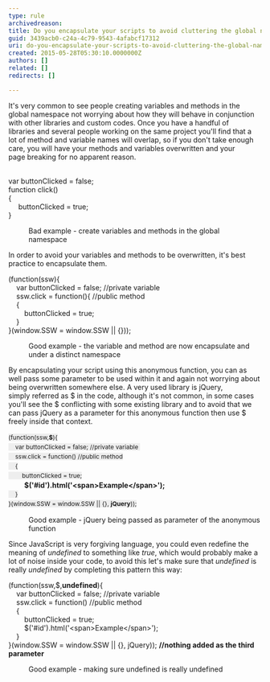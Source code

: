 ```yaml
---
type: rule
archivedreason: 
title: Do you encapsulate your scripts to avoid cluttering the global namespace and clashing with other scripts?
guid: 3439acb0-c24a-4c79-9543-4afabcf17312
uri: do-you-encapsulate-your-scripts-to-avoid-cluttering-the-global-namespace-and-clashing-with-other-scripts
created: 2015-05-28T05:30:10.0000000Z
authors: []
related: []
redirects: []

---
```



It's very common to see people creating variables and methods in the global namespace not worrying about&#160;how they&#160;will behave in conjunction with other libraries and custom codes. Once you have a handful of libraries&#160;and several people working on the same&#160;project&#160;you'll find that a lot of&#160;method and variable names will overlap, so if you don't take enough care, you will have your methods and variables overwritten and your page&#160;breaking for no apparent reason.
<br><excerpt class='endintro'></excerpt><br>
<p class="ssw15-rteElement-CodeArea">var buttonClicked = false;<br>function click()<br>&#123;<br>&#160; &#160; &#160;buttonClicked = true;<br>&#125;​</p><dd class="ssw15-rteElement-FigureBad">​​​​​Bad example - create variables and methods in the global namespace&#160;</dd><p class="ssw15-rteElement-P">In order&#160;to avoid your variables and methods to be overwritten, it's best practice to encapsulate them.</p><p class="ssw15-rteElement-CodeArea">​​(function(ssw)&#123;<br>&#160; &#160; var buttonClicked = false; //private variable&#160;<br>&#160; &#160; ssw.click = function()&#123;​&#160;//public method<br>&#160; &#160; &#123;<br>&#160; &#160; &#160; &#160; buttonClicked = true;<br>&#160; &#160; &#125;<br>&#125;(window.SSW = window.SSW || &#123;&#125;));</p><dd class="ssw15-rteElement-FigureGood">​Good example - the variable and&#160;method&#160;are&#160;now&#160;encapsulate and under a distinct namespace<br></dd><p class="ssw15-rteElement-P">​​By encapsulating your script using this&#160;anonymous&#160;function, you can as well pass some&#160;parameter&#160;to be used within it and again not worrying about being&#160;overwritten somewhere else.​ A very used library is jQuery, simply&#160;referred as $ in the code, although&#160;​it's not common, in some cases you'll see&#160;the $ conflicting with some existing library and to avoid that&#160;we can pass jQuery as a parameter for this anonymous function then use $ freely inside that context.<br></p><p class="ssw15-rteElement-CodeArea">​<span style="font-size&#58;12px;line-height&#58;19.2000007629395px;background-color&#58;#eeeeee;">​​(function(ssw,<strong>$</strong>)&#123;</span><br style="font-size&#58;12px;line-height&#58;19.2000007629395px;"><span style="font-size&#58;12px;line-height&#58;19.2000007629395px;background-color&#58;#eeeeee;">&#160; &#160; var buttonClicked = false; //private variable&#160;</span><br style="font-size&#58;12px;line-height&#58;19.2000007629395px;"><span style="font-size&#58;12px;line-height&#58;19.2000007629395px;background-color&#58;#eeeeee;">&#160; &#160; ssw.click = function()​ //public method</span><br style="font-size&#58;12px;line-height&#58;19.2000007629395px;"><span style="font-size&#58;12px;line-height&#58;19.2000007629395px;background-color&#58;#eeeeee;">&#160; &#160; &#123;</span><br style="font-size&#58;12px;line-height&#58;19.2000007629395px;"><span style="font-size&#58;12px;line-height&#58;19.2000007629395px;background-color&#58;#eeeeee;">&#160; &#160; &#160; &#160; buttonClicked = true;<br></span>&#160; &#160; &#160; &#160; <strong>$('#id').html('&lt;span&gt;Example&lt;/span&gt;');</strong><br style="font-size&#58;12px;line-height&#58;19.2000007629395px;"><span style="font-size&#58;12px;line-height&#58;19.2000007629395px;background-color&#58;#eeeeee;">&#160; &#160; &#125;</span><br style="font-size&#58;12px;line-height&#58;19.2000007629395px;"><span style="font-size&#58;12px;line-height&#58;19.2000007629395px;background-color&#58;#eeeeee;">&#125;(window.SSW = window.SSW || &#123;&#125;, <strong>jQuery</strong>));</span><br></p><dd class="ssw15-rteElement-FigureGood">​​​Good example - jQuery being passed as parameter of the anonymous function</dd><p class="ssw15-rteElement-P">​​​Since JavaScript is very&#160;forgiving language, you could even redefine the meaning of <em>undefined</em> to something like <em>true</em>, which would probably make a lot of noise inside your code, to avoid this let's make sure that <em>undefined</em> is really <em>undefined</em>&#160;by completing this pattern this way&#58;<br></p><p class="ssw15-rteElement-CodeArea">(function(ssw,$,<strong>undefined</strong>)&#123;<br>&#160; &#160; var buttonClicked = false; //private variable&#160;<br>&#160; &#160; ssw.click = function()​ //public method<br>&#160; &#160; &#123;<br>&#160; &#160; &#160; &#160; buttonClicked = true;<br>&#160; &#160; &#160; &#160;&#160;$('#id').html('&lt;span&gt;Example&lt;/span&gt;');<br>&#160; &#160; &#125;<br>&#125;(window.SSW = window.SSW || &#123;&#125;,&#160;jQuery));​ <strong>//nothing added as the third parameter</strong><br></p><dd class="ssw15-rteElement-FigureGood">​​​Good example - making sure undefined is really undefined<br></dd>


